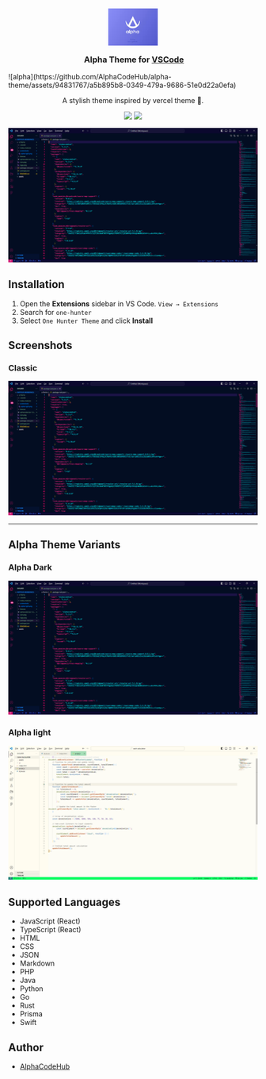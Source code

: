<h3 align="center">
	<img src="https://github.com/AlphaCodeHub/alpha-theme/blob/b2207b31c3ab7a8c8b4daf7ab671c0886180f66b/alpha%20logo.jpg" width="100" alt="Logo"/><br/>
	<img src="https://raw.githubusercontent.com/catppuccin/catppuccin/main/assets/misc/transparent.png" height="30" width="0px"/>
	Alpha Theme for <a href="https://marketplace.visualstudio.com/items?itemName=Alpha.alphacodehub">VSCode</a>
</h3>
![alpha](https://github.com/AlphaCodeHub/alpha-theme/assets/94831767/a5b895b8-0349-479a-9686-51e0d22a0efa)

<p align="center">
A stylish theme inspired by vercel theme 🎨.
  <br>
</p>

<p align="center">
    <a href="https://github.com/AlphaCodeHub/alpha-theme/stargazers"><img src="https://img.shields.io/github/stars/Railly/one-hunter-vscode?colorA=363a4f&colorB=f9c35a&style=for-the-badge"></a>
    <a href="https://marketplace.visualstudio.com/items?itemName=Alpha.alphacodehub"><img src="https://img.shields.io/visual-studio-marketplace/azure-devops/installs/total/RaillyHugo.one-hunter?colorA=363a4f&colorB=5BDfff&style=for-the-badge"></a>
</p>

![image-1](https://github.com/AlphaCodeHub/alpha-theme/blob/a098bfb3070caa0be180c942d05557e546e589e6/screenshots/alpha%20dark.png)

## Installation

1. Open the **Extensions** sidebar in VS Code. `View → Extensions`
2. Search for `one-hunter`
3. Select `One Hunter Theme` and click **Install**

## Screenshots

### Classic

![image-2](https://github.com/AlphaCodeHub/alpha-theme/blob/a098bfb3070caa0be180c942d05557e546e589e6/screenshots/alpha%20dark.png)

---

## Alpha Theme Variants

### Alpha Dark

![image-3](https://github.com/AlphaCodeHub/alpha-theme/blob/a098bfb3070caa0be180c942d05557e546e589e6/screenshots/alpha%20dark.png)

### Alpha light

![image-4](https://github.com/AlphaCodeHub/alpha-theme/blob/a098bfb3070caa0be180c942d05557e546e589e6/screenshots/alpha%20light.png)



## Supported Languages

- JavaScript (React)
- TypeScript (React)
- HTML
- CSS
- JSON
- Markdown
- PHP
- Java
- Python
- Go
- Rust
- Prisma
- Swift


## Author

- [AlphaCodeHub](https://github.com/AlphaCodeHub/)



